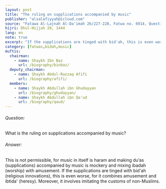 ```yaml
---
layout: post
title: "The ruling on supplications accompanied by music"
publisher: "alsalafiyyah@icloud.com"
source: "Fatawa Al-Lajnah Al-Da’imah 26/227-228, Fatwa no. 6914, Question 14"
hijri: Dhul-Hijjah 28, 1444
lang: en
note: true
excerpt: "If the supplications are tinged with bid'ah, this is even worse, for it combines amusement and heresy."
category: [fatwas,bidah,music]
muftis:
  chairman: 
    - name: Shaykh Ibn Baz
      url: /biography/binbaz/
  deputy_chairman:
    - name: Shaykh Abdul-Razzaq Afifi
      url: /biography/afifi/
  members:
    - name: Shaykh Abdullah ibn Ghudayyan
      url: /biography/ghudayyan/
    - name: Shaykh Abdullah ibn Qa'ud
      url: /biography/qaud/
---
```


###### Question: 

What is the ruling on supplications accompanied by music?

###### Answer: 

This is not permissible, for music in itself is haram and making du’as (supplications) accompanied by music is mockery and mixing ibadah (worship) with amusement. If the supplications are tinged with bid'ah (religious innovations), this is even worse, for it combines amusement and ibtida' (heresy). Moreover, it involves imitating the customs of non-Muslims.
